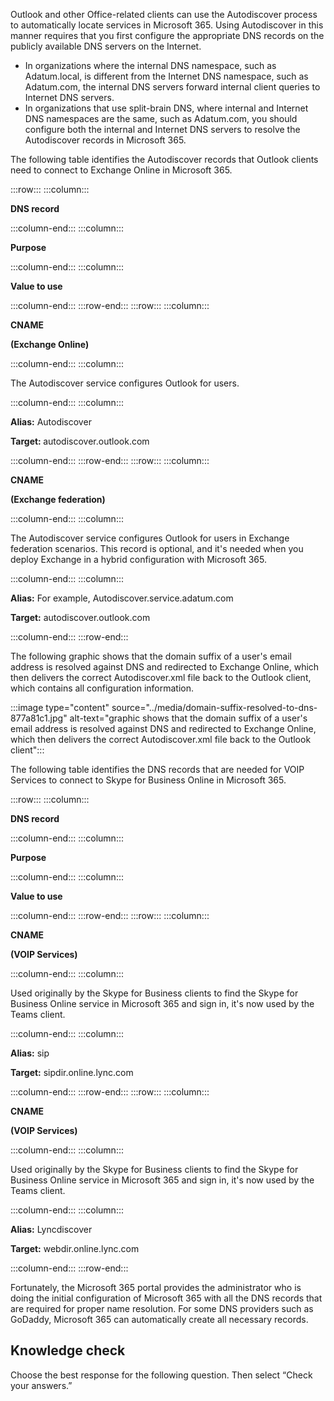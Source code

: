 Outlook and other Office-related clients can use the Autodiscover process to automatically locate services in Microsoft 365. Using Autodiscover in this manner requires that you first configure the appropriate DNS records on the publicly available DNS servers on the Internet.

 *  In organizations where the internal DNS namespace, such as Adatum.local, is different from the Internet DNS namespace, such as Adatum.com, the internal DNS servers forward internal client queries to Internet DNS servers.
 *  In organizations that use split-brain DNS, where internal and Internet DNS namespaces are the same, such as Adatum.com, you should configure both the internal and Internet DNS servers to resolve the Autodiscover records in Microsoft 365.

The following table identifies the Autodiscover records that Outlook clients need to connect to Exchange Online in Microsoft 365.

:::row:::
  :::column:::
    <p><b>DNS record</b></p>
  :::column-end:::
  :::column:::
    <p><b>Purpose</b></p>
  :::column-end:::
  :::column:::
    <p><b>Value to use</b></p>
  :::column-end:::
:::row-end:::
:::row:::
  :::column:::
    <p><b>CNAME</b><br></p>  <p><b>(Exchange Online)</b></p>
  :::column-end:::
  :::column:::
    <p>The Autodiscover service configures Outlook for users.</p>
  :::column-end:::
  :::column:::
    <p><b>Alias:</b> Autodiscover<br></p>  <p><b>Target: </b>autodiscover.outlook.com</p>
  :::column-end:::
:::row-end:::
:::row:::
  :::column:::
    <p><b>CNAME</b><br></p>  <p><b>(Exchange federation)</b></p>
  :::column-end:::
  :::column:::
    <p>The Autodiscover service configures Outlook for users in Exchange federation scenarios. This record is optional, and it's needed when you deploy Exchange in a hybrid configuration with Microsoft 365.</p>
  :::column-end:::
  :::column:::
    <p><b>Alias:</b> For example, Autodiscover.service.adatum.com<br></p>  <p><b>Target:</b> autodiscover.outlook.com</p>
  :::column-end:::
:::row-end:::


The following graphic shows that the domain suffix of a user's email address is resolved against DNS and redirected to Exchange Online, which then delivers the correct Autodiscover.xml file back to the Outlook client, which contains all configuration information.

:::image type="content" source="../media/domain-suffix-resolved-to-dns-877a81c1.jpg" alt-text="graphic shows that the domain suffix of a user's email address is resolved against DNS and redirected to Exchange Online, which then delivers the correct Autodiscover.xml file back to the Outlook client":::


The following table identifies the DNS records that are needed for VOIP Services to connect to Skype for Business Online in Microsoft 365.

:::row:::
  :::column:::
    <p><b>DNS record</b></p>
  :::column-end:::
  :::column:::
    <p><b>Purpose</b></p>
  :::column-end:::
  :::column:::
    <p><b>Value to use</b></p>
  :::column-end:::
:::row-end:::
:::row:::
  :::column:::
    <p><b>CNAME</b><br></p>  <p><b>(VOIP Services)</b></p>
  :::column-end:::
  :::column:::
    <p>Used originally by the Skype for Business clients to find the Skype for Business Online service in Microsoft 365 and sign in, it's now used by the Teams client.</p>
  :::column-end:::
  :::column:::
    <p><b>Alias:</b> sip<br></p>  <p><b>Target:</b> sipdir.online.lync.com</p>
  :::column-end:::
:::row-end:::
:::row:::
  :::column:::
    <p><b>CNAME</b><br></p>  <p><b>(VOIP Services)</b></p>
  :::column-end:::
  :::column:::
    <p>Used originally by the Skype for Business clients to find the Skype for Business Online service in Microsoft 365 and sign in, it's now used by the Teams client.</p>
  :::column-end:::
  :::column:::
    <p><b>Alias:</b> Lyncdiscover<br></p>  <p><b>Target:</b> webdir.online.lync.com</p>
  :::column-end:::
:::row-end:::


Fortunately, the Microsoft 365 portal provides the administrator who is doing the initial configuration of Microsoft 365 with all the DNS records that are required for proper name resolution. For some DNS providers such as GoDaddy, Microsoft 365 can automatically create all necessary records.

## Knowledge check

Choose the best response for the following question. Then select “Check your answers.”